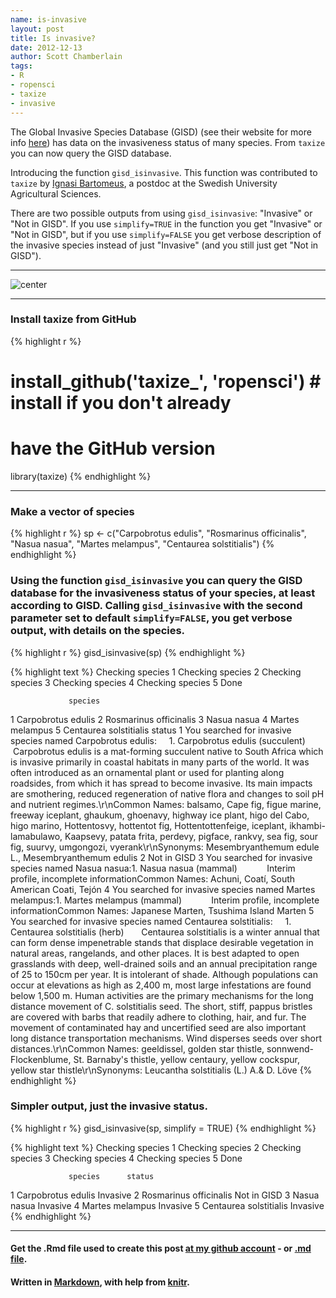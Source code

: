 ```yaml
---
name: is-invasive
layout: post
title: Is invasive?
date: 2012-12-13
author: Scott Chamberlain
tags: 
- R
- ropensci
- taxize
- invasive
---
```


The Global Invasive Species Database (GISD) (see their website for more info [here](http://www.issg.org/database/welcome/)) has data on the invasiveness status of many species. From `taxize` you can now query the GISD database. 

Introducing the function `gisd_isinvasive`. This function was contributed to `taxize` by [Ignasi Bartomeus](http://www.bartomeus.cat/es/ignasi/), a postdoc at the Swedish University Agricultural Sciences. 

There are two possible outputs from using `gisd_isinvasive`: "Invasive" or "Not in GISD". If you use `simplify=TRUE` in the function you get "Invasive" or "Not in GISD", but if you use `simplify=FALSE` you get verbose description of the invasive species instead of just "Invasive" (and you still just get "Not in GISD"). 

***************

![center](http://sckott.github.io/public/img/gisd_small.png) 

***************

### Install taxize from GitHub

{% highlight r %}
# install_github('taxize_', 'ropensci') # install if you don't already
# have the GitHub version
library(taxize)
{% endhighlight %}


***************

### Make a vector of species

{% highlight r %}
sp <- c("Carpobrotus edulis", "Rosmarinus officinalis", "Nasua nasua", "Martes melampus", 
    "Centaurea solstitialis")
{% endhighlight %}


### Using the function `gisd_isinvasive` you can query the GISD database for the invasiveness status of your species, at least according to GISD. Calling `gisd_isinvasive` with the second parameter set to default `simplify=FALSE`, you get verbose output, with details on the species. 

{% highlight r %}
gisd_isinvasive(sp)
{% endhighlight %}



{% highlight text %}
Checking species 1
Checking species 2
Checking species 3
Checking species 4
Checking species 5
Done

                 species
1     Carpobrotus edulis
2 Rosmarinus officinalis
3            Nasua nasua
4        Martes melampus
5 Centaurea solstitialis
                                                                                                                                                                                                                                                                                                                                                                                                                                                                                                                                                                                                                                                                                                                                                                                                                                                                                                                                                                                                                                                                                                                                               status
1                                                                                                                                                                                                                                                  You searched for invasive species named Carpobrotus edulis:     1.  Carpobrotus edulis (succulent)        Carpobrotus edulis is a mat-forming succulent native to South Africa which is invasive primarily in coastal habitats in many parts of the world. It was often introduced as an ornamental plant or used for planting along roadsides, from which it has spread to become invasive. Its main impacts are smothering, reduced regeneration of native flora and changes to soil pH and nutrient regimes.\r\nCommon Names: balsamo, Cape fig, figue marine, freeway iceplant, ghaukum, ghoenavy, highway ice plant, higo del Cabo, higo marino, Hottentosvy, hottentot fig, Hottentottenfeige, iceplant, ikhambi-lamabulawo, Kaapsevy, patata frita, perdevy, pigface, rankvy, sea fig, sour fig, suurvy, umgongozi, vyerank\r\nSynonyms: Mesembryanthemum edule L., Mesembryanthemum edulis
2                                                                                                                                                                                                                                                                                                                                                                                                                                                                                                                                                                                                                                                                                                                                                                                                                                                                                                                                                                                                                                                                                                                                         Not in GISD
3                                                                                                                                                                                                                                                                                                                                                                                                                                                                                                                                                                                                                                                                                                                                                                                                                                                                                                                                                            You searched for invasive species named Nasua nasua:1.  Nasua nasua (mammal)             Interim profile, incomplete informationCommon Names: Achuni, Coatí, South American Coati, Tejón
4                                                                                                                                                                                                                                                                                                                                                                                                                                                                                                                                                                                                                                                                                                                                                                                                                                                                                                                                                       You searched for invasive species named Martes melampus:1.  Martes melampus (mammal)             Interim profile, incomplete informationCommon Names: Japanese Marten, Tsushima Island Marten
5 You searched for invasive species named Centaurea solstitialis:     1.  Centaurea solstitialis (herb)        Centaurea solstitialis is a winter annual that can form dense impenetrable stands that displace desirable vegetation in natural areas, rangelands, and other places. It is best adapted to open grasslands with deep, well-drained soils and an annual precipitation range of 25 to 150cm per year. It is intolerant of shade. Although populations can occur at elevations as high as 2,400 m, most large infestations are found below 1,500 m. Human activities are the primary mechanisms for the long distance movement of C. solstitialis seed. The short, stiff, pappus bristles are covered with barbs that readily adhere to clothing, hair, and fur.  The movement of contaminated hay and uncertified seed are also important long distance transportation mechanisms. Wind disperses seeds over short distances.\r\nCommon Names: geeldissel, golden star thistle, sonnwend-Flockenblume, St. Barnaby's thistle, yellow centaury, yellow cockspur, yellow star thistle\r\nSynonyms: Leucantha solstitialis (L.) A.& D. Löve
{% endhighlight %}


### Simpler output, just the invasive status. 

{% highlight r %}
gisd_isinvasive(sp, simplify = TRUE)
{% endhighlight %}



{% highlight text %}
Checking species 1
Checking species 2
Checking species 3
Checking species 4
Checking species 5
Done

                 species      status
1     Carpobrotus edulis    Invasive
2 Rosmarinus officinalis Not in GISD
3            Nasua nasua    Invasive
4        Martes melampus    Invasive
5 Centaurea solstitialis    Invasive
{% endhighlight %}


*********

#### Get the .Rmd file used to create this post [at my github account](https://github.com/sckott/sckott.github.com/tree/master/_drafts/2012-12-13-is-invasive.Rmd) - or [.md file](https://github.com/sckott/sckott.github.com/tree/master/_posts/2012-12-13-is-invasive.md).

#### Written in [Markdown](http://daringfireball.net/projects/markdown/), with help from [knitr](http://yihui.name/knitr/).

